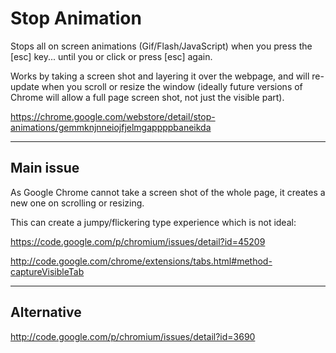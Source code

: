 
# Stop Animation

Stops all on screen animations (Gif/Flash/JavaScript) when you press the [esc] key... until you or click or press [esc] again.

Works by taking a screen shot and layering it over the webpage, and will re-update when you scroll or resize the window (ideally future versions of Chrome will allow a full page screen shot, not just the visible part).

https://chrome.google.com/webstore/detail/stop-animations/gemmknjnneiojfjelmgappppbaneikda

---

## Main issue

As Google Chrome cannot take a screen shot of the whole page, it creates a new one on scrolling or resizing.

This can create a jumpy/flickering type experience which is not ideal:

https://code.google.com/p/chromium/issues/detail?id=45209

http://code.google.com/chrome/extensions/tabs.html#method-captureVisibleTab

---

## Alternative

http://code.google.com/p/chromium/issues/detail?id=3690
